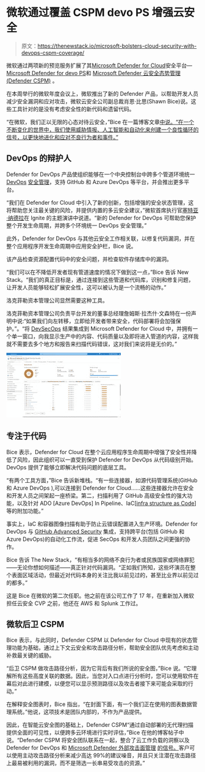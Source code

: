 # 微软通过覆盖 CSPM devo PS 增强云安全

> 原文：<https://thenewstack.io/microsoft-bolsters-cloud-security-with-devops-cspm-coverage/>

微软通过两项新的预览服务扩展了其[Microsoft Defender for Cloud](https://azure.microsoft.com/products/defender-for-cloud/)安全平台—[Microsoft Defender for devo PS](https://aka.ms/defender4devops)和 [Microsoft Defender 云安全态势管理(Defender CSPM)](https://aka.ms/DefenderCSPM) 。

在本周举行的微软年度会议上，微软推出了新的 Defender 产品，以帮助开发人员减少安全漏洞和应对攻击，微软云安全公司副总裁肖恩·比思(Shawn Bice)说。这些工具针对的是没有考虑安全性的新代码和遗留代码。

“在微软，我们正以无限的心态对待云安全，”Bice 在一篇博客文章[中说。“在一个不断变化的世界中，我们使用威胁情报、人工智能和自动化来创建一个良性循环的信号，以更快地进化和应对不良行为者和事件。”](https://www.microsoft.com/security/blog/2022/10/12/introducing-new-microsoft-defender-for-cloud-innovations-to-strengthen-cloud-native-protections/)

## DevOps 的辩护人

Defender for DevOps 产品使组织能够在一个中央控制台中跨多个管道环境统一 [DevOps](https://thenewstack.io/category/devops/) [安全管理](https://thenewstack.io/category/security/)，支持 GitHub 和 Azure DevOps 等平台，并会推出更多平台。

“我们在 Defender for Cloud 中引入了新的创新，包括增强的安全状态管理，这将帮助您关注最关键的风险，并提供内置的多云安全建议，”微软首席执行官[塞特亚·纳德拉](https://www.linkedin.com/in/satyanadella/)在 Ignite 的主题演讲中说道。“新的 Defender for DevOps 可帮助您保护整个开发生命周期，并跨多个环境统一 DevOps 安全管理。”

此外，Defender for DevOps 与其他云安全工作相关联，以修复代码漏洞，并在整个应用程序开发生命周期中应用安全护栏，Bice 说。

该产品检查资源配置代码中的安全问题，并检查软件存储库中的漏洞。

“我们可以在不降低开发者现有管道速度的情况下做到这一点，”Bice 告诉 New Stack。“我们的真正目标是，通过连接到这些管道和代码库，识别和修复问题，让开发人员能够轻松扩展安全性，这可以被认为是一个流畅的动作。”

洛克菲勒资本管理公司显然需要这种工具。

洛克菲勒资本管理公司负责平台开发的董事总经理詹姆斯·拉杰什·文森特在一份声明中说:“如果我们向左转移，立即给开发者带来安全，代码部署将会加强保护。”。“将 [DevSecOps](https://thenewstack.io/6-devsecops-metrics-for-devops-and-security-teams-to-share/) 结果集成到 Microsoft Defender for Cloud 中，并拥有一个单一窗口，向我显示生产中的内容、代码质量以及即将进入管道的内容，这样我就不需要去多个地方和报告来扫描代码错误，这对我们来说将是无价的。”

![](img/08bcbeaf6c4f41304be343b6583e70b7.png)

## 专注于代码

Bice 表示，Defender for Cloud 在整个云应用程序生命周期中增强了安全性并降低了风险，因此组织可以一直受到保护 Defender for DevOps 从代码级别开始。DevOps 提供了能够立即解决代码问题的底层工具。

“有两个工具方面，”Bice 告诉新堆栈。“有一些连接器，如源代码管理系统(GitHub 和 Azure DevOps ),可以连接到 Defender for Cloud……这些连接器允许在安全和开发人员之间架起一座桥梁。第二，扫描利用了 GitHub 高级安全性的强大功能，以及针对 ADO [Azure DevOps] In Pipeline、IaC[[infra structure as Code](https://thenewstack.io/infrastructure-as-code-increase-security-scale-development/)]等的附加功能。”

事实上，IaC 和容器图像扫描有助于防止云错误配置进入生产环境。Defender for DevOps 与 [GitHub Advanced Security](https://aka.ms/advancedsecurity-blog) 集成，支持跨平台(包括 GitHub 和 Azure DevOps)的自动化工作流，促进 SecOps 和开发人员团队之间更强的协作。

Bice 告诉 The New Stack，“有相当多的网络不良行为者或民族国家或网络罪犯——无论你想如何描述——真正针对代码漏洞。“正如我们所知，这些坏演员在整个表面区域活动，但最近对代码本身的关注比我以前见过的，甚至比业界以前见过的都多。”

这是 Bice 在微软的第二次任职。他之前在该公司工作了 17 年，在重新加入微软担任云安全 CVP 之前，他还在 AWS 和 Splunk 工作过。

## 微软后卫 CSPM

Bice 表示，与此同时，Defender CSPM 以 Defender for Cloud 中现有的状态管理功能为基础，通过上下文云安全和攻击路径分析，帮助安全团队优先考虑和主动补救最关键的威胁。

“后卫 CSPM 做攻击路径分析，因为它背后有我们所说的安全图，”Bice 说。“它理解所有这些高度关联的数据。因此，当您对入口点进行分析时，您可以使用软件在幕后对此进行建模，以便您可以显示预测路径以及攻击者接下来可能会采取的行动。”

在解释安全图表时，Bice 指出，“在封面下面，有一个我们正在使用的图表数据管理系统。”他说，这项技术是团队内部的，不作为产品提供。

因此，在智能云安全图的基础上，Defender CSPM“通过自动部署的无代理扫描提供全面的可见性，以便跨多云环境进行实时评估，”Bice 在他的博客帖子中说。“Defender CSPM 将安全团队联系在一起，整合了云工作负载的洞察以及 Defender for DevOps 和 [Microsoft Defender 外部攻击面管理](https://www.microsoft.com/security/business/cloud-security/microsoft-defender-external-attack-surface-management) [的信号。](https://www.microsoft.com/security/business/cloud-security/microsoft-defender-external-attack-surface-management)客户可以使用主动攻击路径分析来减少高达 99%的建议噪音，并且只关注潜在攻击路径上最易被利用的漏洞，而不是筛选一长串易受攻击的资源。”

<svg xmlns:xlink="http://www.w3.org/1999/xlink" viewBox="0 0 68 31" version="1.1"><title>Group</title> <desc>Created with Sketch.</desc></svg>